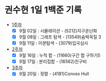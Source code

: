 # 권수현 1일 1백준 기록

- [1주차](./1주차/)
  - [x]   9월 02일 : 시뮬레이션 - (5212)지구온난화
  - [x]   9월 08일 : 그래프 탐색 - (13549)숨박꼭질 3
  - [x]   9월 11일 : 이분탐색 - (3079)입국심사
- [2주차](./2주차/)
  - [x]   9월 16일 : 누적 합 - (11660)구간 합 구하기5
  - [x]   9월 17일 : 분리집합 - (16562)친구비
- [3주차](./3주차)
  - [x]   9월 20일 : 정렬 - (4181)Convex Hull